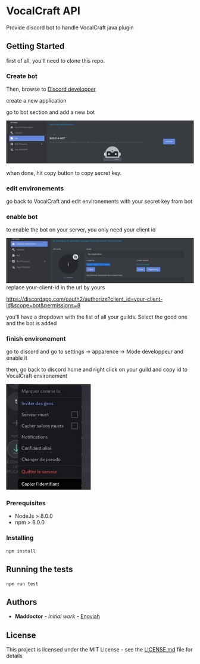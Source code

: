 # VocalCraft API

Provide discord bot to handle VocalCraft java plugin

## Getting Started

first of all, you'll need to clone this repo.
### Create bot
Then, browse to [Discord developper](https://discordapp.com/developers/applications/)

create a new application

go to bot section and add a new bot

![select-bot](./views/select-bot.png)

when done, hit copy button to copy secret key.

### edit environements

go back to VocalCraft and edit environements with your secret key from bot

### enable bot
to enable the bot on your server, you only need your client id

![link-bot](./views/link-bot.jpg)
replace your-client-id in the url by yours

https://discordapp.com/oauth2/authorize?client_id=your-client-id&scope=bot&permissions=8

you'll have a dropdown with the list of all your guilds. Select the good one and the bot is added
### finish environement

go to discord and go to settings -> apparence -> Mode développeur and enable it

then, go back to discord home and right click on your guild and copy id to VocalCraft environement

![guild-id](./views/guild-id.jpg)

### Prerequisites


* NodeJs > 8.0.0
* npm > 6.0.0

### Installing


```
npm install
```
## Running the tests

```
npm run test
```

## Authors

* **Maddoctor** - *Initial work* - [Enoviah](https://enoviah.fr)


## License

This project is licensed under the MIT License - see the [LICENSE.md](LICENSE.md) file for details

